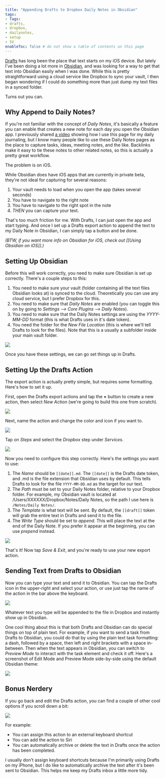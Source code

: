 ```yaml
---
title: "Appending Drafts to Dropbox Daily Notes in Obsidian"
tags: 
- Tags: 
- drafts, 
- dropbox, 
- dailynotes, 
- setup
- SV
enableToc: false # do not show a table of contents on this page
---
```


[Drafts](https://getdrafts.com/) has long been the place that text starts on my iOS device. But lately I've been doing a lot more in [Obsidian](https://obsidian.md/), and was looking for a way to get that text into Obsidian easily when I was done. While this is pretty straightforward using a cloud service like Dropbox to sync your vault, I then began wondering if I could do something more than just dump my text files in a synced folder.

Turns out you can.

## Why Append to Daily Notes?

If you're not familiar with the concept of *Daily Notes*, it's basically a feature you can enable that creates a new note for each day you open the Obsidian app. I previously shared [a video](https://thesweetsetup.com/journaling-using-daily-questions-in-obsidian) showing how I use this page for my daily journaling, but I know many people like to use these Daily Notes pages as the place to capture tasks, ideas, meeting notes, and the like. Backlinks make it easy to tie these notes to other related notes, so this is actually a pretty great workflow.

The problem is on iOS.

While Obsidian does have iOS apps that are currently in private beta, they're not ideal for capturing for several reasons:

1. Your vault needs to load when you open the app (takes several seconds)
2. You have to navigate to the right note
3. You have to navigate to the right spot in the note
4. *THEN* you can capture your text.

That's too much friction for me. With Drafts, I can just open the app and start typing. And once I set up a Drafts export action to append the text to my Daily Note in Obsidian, I can simply tap a button and be done.

*(BTW, if you want more info on Obsidian for iOS, check out [[Using Obsidian on iOS]].)*

## Setting Up Obsidian

Before this will work correctly, you need to make sure Obsidian is set up correctly. There's a couple steps to this:

1. You need to make sure your vault (folder containing all the text files Obsidian looks at) is synced to the cloud. Theoretically you can use any cloud service, but I prefer Dropbox for this.
2. You need to make sure that *Daily Notes* are enabled (you can toggle this on by going to *Settings --> Core Plugins --> Daily Notes*).
3. You need to make sure that the Daily Notes settings are using the *YYYY-MM-DD* format (this is what Drafts uses in it's date token).
4. You need the folder for the *New File Location* (this is where we'll tell Drafts to look for the files). Note that this is a usually a subfolder inside your main vault folder.

![](https://thesweetsetup.com/wp-content/uploads/2021/04/obsidian1.jpg)

Once you have these settings, we can go set things up in Drafts.

## Setting Up the Drafts Action

The export action is actually pretty simple, but requires some formatting. Here's how to set it up.

First, open the Drafts export actions and tap the **+** button to create a new action, then select *New Action* (we're going to build this one from scratch).

![](https://thesweetsetup.com/wp-content/uploads/2021/04/drafts1.jpg)

Next, name the action and change the color and icon if you want to.

![](https://thesweetsetup.com/wp-content/uploads/2021/04/drafts2.jpg)

Tap on *Steps* and select the *Dropbox* step under *Services*.

![](https://thesweetsetup.com/wp-content/uploads/2021/04/drafts3.jpg)

Now you need to configure this step correctly. Here's the settings you want to use:

1. The *Name* should be `[[date]].md`. The `[[date]]` is the Drafts date token, and .md is the file extension that Obsidian uses by default. This tells Drafts to look for the file `YYYY-MM-DD.md` as the target for our text.
2. The *Path* must be set to your Daily Notes folder, relative to your Dropbox folder. For example, my Obsidian vault is located at /Users/XXXXXX/Dropbox/Notes/Daily Notes, so the path I use here is `/Notes/Daily Notes/`.
3. The *Template* is what text will be sent. By default, the `[[draft]]` token will grab the entire text in Drafts and send it to the file.
4. The *Write Type* should be set to *append*. This will place the text at the end of the Daily Note. If you prefer it appear at the beginning, you can use *prepend* instead.

![](https://thesweetsetup.com/wp-content/uploads/2021/04/drafts4.jpg)

That's it! Now tap *Save & Exit*, and you're ready to use your new export action.

## Sending Text from Drafts to Obsidian

Now you can type your text and send it to Obsidian. You can tap the Drafts icon in the upper-right and select your action, or use just tap the name of the action in the bar above the keyboard. 

![](https://thesweetsetup.com/wp-content/uploads/2021/04/drafts5.jpg)

Whatever text you type will be appended to the file in Dropbox and instantly show up in Obsidian.

One cool thing about this is that both Drafts and Obsidian can do special things on top of plain text. For example, if you want to send a task from Drafts to Obsidian, you could do that by using the plain text task formatting: a dash, followed by a space, then left and right brackets with a space in-between. Then when the text appears in Obsidian, you can switch to *Preview Mode* to interact with the task element and check it off. Here's a screenshot of Edit Mode and Preview Mode side-by-side using the default Obsidian theme:

![](https://thesweetsetup.com/wp-content/uploads/2021/04/obsidian2.jpg)

## Bonus Nerdery

If you go back and edit the Drafts action, you can find  a couple of other cool options if you scroll down a bit:

![](https://thesweetsetup.com/wp-content/uploads/2021/04/drafts6.jpg)

For example:

- You can assign this action to an external keyboard shortcut
- You can add the action to Siri
- You can automatically archive or delete the text in Drafts once the action has been completed.

I usually don't assign keyboard shortcuts because I'm primarily using Drafts on my iPhone, but I do like to automatically archive the text after it's been sent to Obsidian. This helps me keep my Drafts inbox a little more tidy.